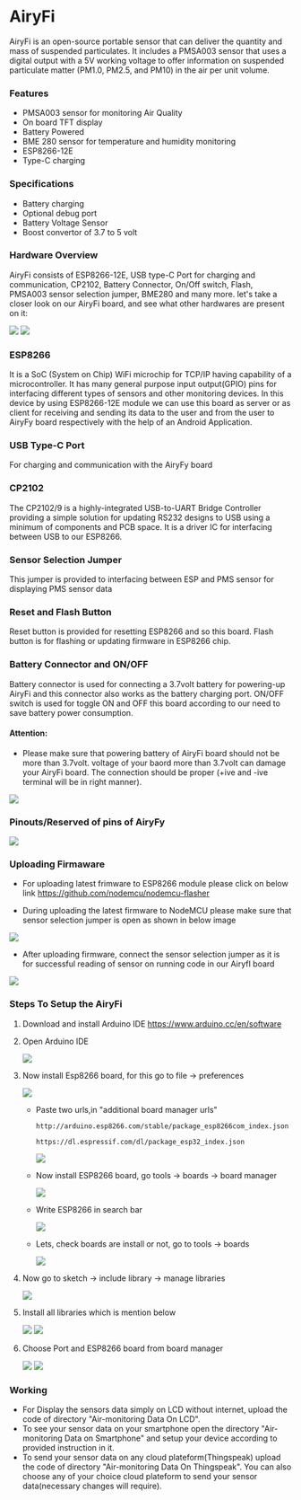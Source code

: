 # AiryFi

AiryFi is an open-source portable sensor that can deliver the quantity and mass of suspended particulates. It includes a PMSA003 sensor that uses a digital output with a 5V working voltage to offer information on suspended particulate matter (PM1.0, PM2.5, and PM10) in the air per unit volume. 

### Features
* PMSA003 sensor for monitoring Air Quality
* On board TFT display 
* Battery Powered
* BME 280 sensor for temperature and humidity monitoring
* ESP8266-12E
* Type-C charging 

### Specifications

* Battery charging 
* Optional debug port
* Battery Voltage Sensor
* Boost convertor of 3.7 to 5 volt

### Hardware Overview
AiryFi consists of ESP8266-12E, USB type-C Port for charging and communication, CP2102, Battery Connector, On/Off switch, Flash, PMSA003 sensor selection jumper, BME280 and many more. let's take a closer look on our AiryFi board, and see what other hardwares are present on it:

<img src ="https://github.com/sbcshop/AiryFi/blob/main/images/AiryFi_hardware.png" />

<img src ="https://github.com/sbcshop/AiryFi/blob/main/images/AiryFi_hardware_rear.png" />

### ESP8266
It is a SoC (System on Chip) WiFi microchip for TCP/IP having capability of a microcontroller. It has many general purpose input output(GPIO) pins for interfacing different types of sensors and other monitoring devices. 
In this device by using ESP8266-12E module we can use this board as server or as client for receiving and sending its data to the user and from the user to AiryFy board respectively with the help of an Android Application.

### USB Type-C Port
For charging and communication with the AiryFy board
### CP2102
The CP2102/9 is a highly-integrated USB-to-UART Bridge Controller providing a simple solution for updating RS232 designs to USB using a minimum of components and PCB space. It is a driver IC for interfacing between USB to our ESP8266.
### Sensor Selection Jumper
This jumper is provided to interfacing  between ESP and PMS sensor for displaying PMS sensor data
### Reset and Flash Button
Reset button is provided for resetting ESP8266 and so this board. Flash button is for flashing or updating firmware in ESP8266 chip.
### Battery Connector and ON/OFF
Battery connector is used for connecting a 3.7volt battery for powering-up AiryFi and this connector also works as the battery charging port.
ON/OFF switch is used for toggle ON and OFF this board according to our need to save battery power consumption.

#### Attention:
* Please make sure that powering battery of AiryFi board should not be more than 3.7volt. voltage of your baord more than 3.7volt can damage your AiryFi board. The connection should be proper (+ive and -ive terminal will be in right manner).

<img src ="https://github.com/sbcshop/AiryFi/blob/main/images/IMG20221121122934.jpg" />
 
### Pinouts/Reserved of pins of AiryFy

<img src ="https://github.com/sbcshop/AiryFi/blob/main/images/AiryFi_pinouts.png" />

### Uploading Firmaware

* For uploading latest frimware to ESP8266 module please click on below link
 https://github.com/nodemcu/nodemcu-flasher

* During uploading the latest firmware to NodeMCU please make sure that sensor selection jumper is open as shown in below image

<img src ="https://github.com/sbcshop/AiryFi/blob/main/images/IMG20221121130128.jpg" />

* After uploading firmware, connect the sensor selection jumper as it is for successful reading of sensor on running code in our AiryfI board

<img src ="https://github.com/sbcshop/AiryFi/blob/main/images/IMG20221121142725.jpg" />

### Steps To Setup the AiryFi
1. Download and install Arduino IDE 
   https://www.arduino.cc/en/software

2. Open Arduino IDE

   <img src= "https://github.com/sbcshop/RoundyFi/blob/main/images/img6.JPG" />

3. Now install Esp8266 board, for this go to file -> preferences

   <img src= "https://github.com/sbcshop/RoundyFi/blob/main/images/img7.png" />
  
   * Paste two urls,in "additional board manager urls"
   
     ```http://arduino.esp8266.com/stable/package_esp8266com_index.json```
     
     ```https://dl.espressif.com/dl/package_esp32_index.json```
     
     <img src= "https://github.com/sbcshop/RoundyFi/blob/main/images/img8.png" />
   
   * Now install ESP8266 board, go tools -> boards -> board manager
   
     <img src= "https://github.com/sbcshop/RoundyFi/blob/main/images/img9.png" />
     
   * Write ESP8266 in search bar
   
     <img src= "https://github.com/sbcshop/RoundyFi/blob/main/images/img10.png" />
    
   * Lets, check boards are install or not, go to tools -> boards
   
     <img src= "https://github.com/sbcshop/RoundyFi/blob/main/images/img11.png" />
  
 4. Now go to sketch -> include library -> manage libraries
 
     <img src= "https://github.com/sbcshop/RoundyFi/blob/main/images/img12.png" />
     
 5. Install all libraries which is mention below
 
    <img src= "https://github.com/sbcshop/RoundyFi/blob/main/images/img13.JPG" />
    
    <img src= "https://github.com/sbcshop/RoundyFi/blob/main/images/img14.JPG" />
    
 6. Choose Port and ESP8266 board from board manager
 
    <img src= "https://github.com/sbcshop/RoundyFi/blob/main/images/img16.png" />
    
    <img src= "https://github.com/sbcshop/RoundyFi/blob/main/images/img17.png" />

### Working

* For Display the sensors data simply on LCD without internet, upload the code of directory "Air-monitoring Data On LCD".
* To see your sensor data on your smartphone open the directory "Air-monitoring Data on Smartphone" and setup your device according to provided instruction in it.
* To send your sensor data on any cloud plateform(Thingspeak) upload the code of directory "Air-monitoring Data On Thingspeak". You can also choose any of your choice cloud plateform to send your sensor data(necessary changes will require).  


